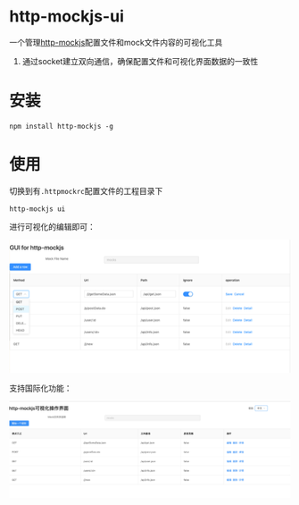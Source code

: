 # http-mockjs-ui

一个管理[http-mockjs](https://github.com/brizer/http-mocker)配置文件和mock文件内容的可视化工具


1. 通过socket建立双向通信，确保配置文件和可视化界面数据的一致性

# 安装

```
npm install http-mockjs -g
```

# 使用
切换到有`.httpmockrc`配置文件的工程目录下

```
http-mockjs ui

```

进行可视化的编辑即可：

![](https://raw.githubusercontent.com/brizer/graph-bed/master/img/20190605142856.png)

支持国际化功能：

![](https://raw.githubusercontent.com/brizer/graph-bed/master/img/20190606135409.png)